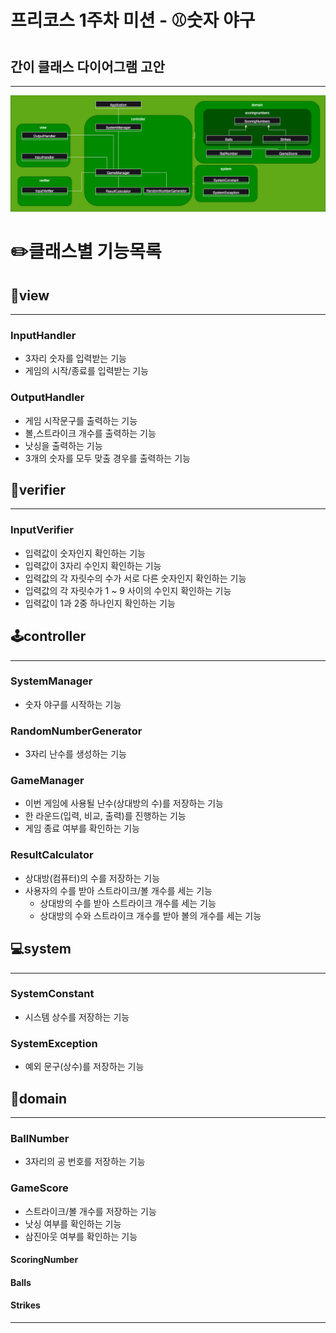 # 프리코스 1주차 미션 - ⚾️숫자 야구

## 간이 클래스 다이어그램 고안

---

![클래스다이어그램v3.png](images%2F%ED%81%B4%EB%9E%98%EC%8A%A4%EB%8B%A4%EC%9D%B4%EC%96%B4%EA%B7%B8%EB%9E%A8v3.png)

# ✏️클래스별 기능목록

## 👀view

---

### InputHandler

- 3자리 숫자를 입력받는 기능
- 게임의 시작/종료를 입력받는 기능

### OutputHandler

- 게임 시작문구를 출력하는 기능
- 볼,스트라이크 개수를 출력하는 기능
- 낫싱을 출력하는 기능
- 3개의 숫자를 모두 맞출 경우를 출력하는 기능

## 📝verifier

---

### InputVerifier

- 입력값이 숫자인지 확인하는 기능
- 입력값이 3자리 수인지 확인하는 기능
- 입력값의 각 자릿수의 수가 서로 다른 숫자인지 확인하는 기능
- 입력값의 각 자릿수가 1 ~ 9 사이의 수인지 확인하는 기능
- 입력값이 1과 2중 하나인지 확인하는 기능

## 🕹️controller

---

### SystemManager

- 숫자 야구를 시작하는 기능

### RandomNumberGenerator

- 3자리 난수를 생성하는 기능

### GameManager

- 이번 게임에 사용될 난수(상대방의 수)를 저장하는 기능
- 한 라운드(입력, 비교, 출력)를 진행하는 기능
- 게임 종료 여부를 확인하는 기능

### ResultCalculator

- 상대방(컴퓨터)의 수를 저장하는 기능
- 사용자의 수를 받아 스트라이크/볼 개수를 세는 기능
    - 상대방의 수를 받아 스트라이크 개수를 세는 기능
    - 상대방의 수와 스트라이크 개수를 받아 볼의 개수를 세는 기능

## 💻system

---

### SystemConstant

- 시스템 상수를 저장하는 기능

### SystemException

- 예외 문구(상수)를 저장하는 기능

## 💾domain

---

### BallNumber

- 3자리의 공 번호를 저장하는 기능

### GameScore

- 스트라이크/볼 개수를 저장하는 기능
- 낫싱 여부를 확인하는 기능
- 삼진아웃 여부를 확인하는 기능

#### ScoringNumber

#### Balls

#### Strikes

---